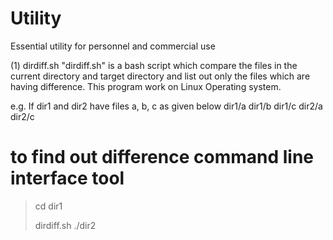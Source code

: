 # Utility
Essential utility for personnel and commercial use

(1) dirdiff.sh 
"dirdiff.sh" is a bash script which compare the files in the current directory and target directory and list out only the files which are having difference. This program work on Linux Operating system.

e.g. If dir1 and dir2 have files a, b, c as given below
dir1/a dir1/b dir1/c
dir2/a dir2/c
# to find out difference command line interface tool
>cd dir1
>
>dirdiff.sh ./dir2
